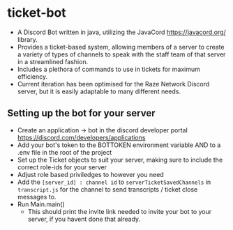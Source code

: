 # ticket-bot
- A Discord Bot written in java, utilizing the JavaCord https://javacord.org/ library.
- Provides a ticket-based system, allowing members of a server to create a variety of types of channels to speak with the staff team of that server in a streamlined fashion.
- Includes a plethora of commands to use in tickets for maximum efficiency.
- Current iteration has been optimised for the Raze Network Discord server, but it is easily adaptable to many different needs.

## Setting up the bot for your server

- Create an application -> bot in the discord developer portal https://discord.com/developers/applications
- Add your bot's token to the BOTTOKEN environment variable AND to a .env file in the root of the project
- Set up the Ticket objects to suit your server, making sure to include the correct role-ids for your server
- Adjust role based priviledges to however you need
- Add the `[server_id] : channel id` to `serverTicketSavedChannels` in `transcript.js` for the channel to send transcripts / ticket close messages to.
- Run Main.main()
  - This should print the invite link needed to invite your bot to your server, if you havent done that already.
